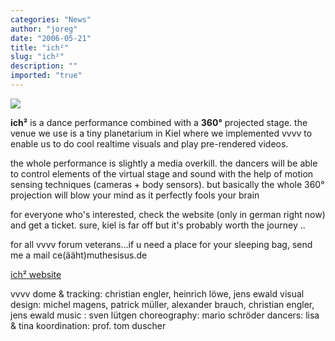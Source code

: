 ```yaml
---
categories: "News"
author: "joreg"
date: "2006-05-21"
title: "ich²"
slug: "ich²"
description: ""
imported: "true"
---
```



![](ich2_mailbanner_s.jpg)

**ich²** is a dance performance combined with a **360°** projected stage. the venue we use is a tiny planetarium in Kiel where we implemented vvvv to enable us to do cool realtime visuals and play pre-rendered videos. 

the whole performance is slightly a media overkill. the dancers will be able to control elements of the virtual stage and sound with the help of motion sensing techniques (cameras + body sensors). but basically the whole 360° projection will blow your mind as it perfectly fools your brain 

for everyone who's interested, check the website (only in german right now) and get a ticket. sure, kiel is far off but it's probably worth the journey ..

for all vvvv forum veterans...if u need a place for your sleeping bag, send me a mail ce(ääht)muthesisus.de

[ich² website](http://www.ich-quadrat.de)

vvvv dome &amp; tracking: christian engler, heinrich löwe, jens ewald
visual design: michel magens, patrick müller, alexander brauch, christian engler, jens ewald
music : sven lütgen
choreography: mario schröder
dancers: lisa &amp; tina
koordination: prof. tom duscher